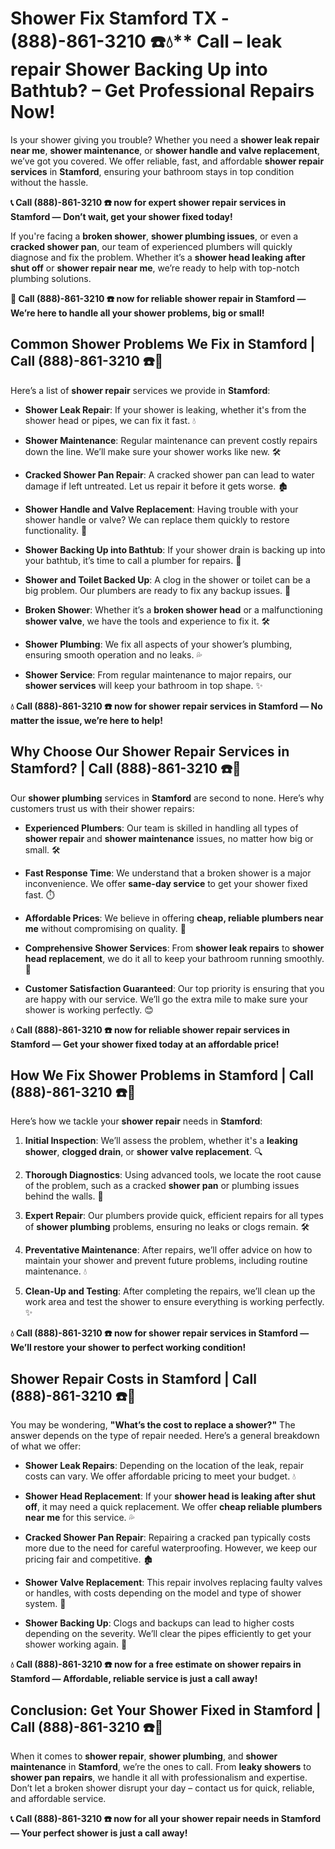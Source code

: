 # Shower Fix Stamford TX - (888)-861-3210 ☎️💧** Call – leak repair Shower Backing Up into Bathtub? – Get Professional Repairs Now!

Is your shower giving you trouble? Whether you need a **shower leak repair near me**, **shower maintenance**, or **shower handle and valve replacement**, we’ve got you covered. We offer reliable, fast, and affordable **shower repair services** in **Stamford**, ensuring your bathroom stays in top condition without the hassle.

**📞 Call (888)-861-3210 ☎️ now for expert shower repair services in Stamford — Don’t wait, get your shower fixed today!**

If you're facing a **broken shower**, **shower plumbing issues**, or even a **cracked shower pan**, our team of experienced plumbers will quickly diagnose and fix the problem. Whether it’s a **shower head leaking after shut off** or **shower repair near me**, we’re ready to help with top-notch plumbing solutions.

**🚨 Call (888)-861-3210 ☎️ now for **reliable shower repair** in Stamford — We’re here to handle all your shower problems, big or small!**

## **Common Shower Problems We Fix in Stamford | Call (888)-861-3210 ☎️🔧**

Here’s a list of **shower repair** services we provide in **Stamford**:

- **Shower Leak Repair**: If your shower is leaking, whether it's from the shower head or pipes, we can fix it fast. 💧
- **Shower Maintenance**: Regular maintenance can prevent costly repairs down the line. We’ll make sure your shower works like new. 🛠️
- **Cracked Shower Pan Repair**: A cracked shower pan can lead to water damage if left untreated. Let us repair it before it gets worse. 🏚️
- **Shower Handle and Valve Replacement**: Having trouble with your shower handle or valve? We can replace them quickly to restore functionality. 🔧
- **Shower Backing Up into Bathtub**: If your shower drain is backing up into your bathtub, it’s time to call a plumber for repairs. 🚿
- **Shower and Toilet Backed Up**: A clog in the shower or toilet can be a big problem. Our plumbers are ready to fix any backup issues. 🚽
- **Broken Shower**: Whether it’s a **broken shower head** or a malfunctioning **shower valve**, we have the tools and experience to fix it. 🛠️
- **Shower Plumbing**: We fix all aspects of your shower’s plumbing, ensuring smooth operation and no leaks. 💦
- **Shower Service**: From regular maintenance to major repairs, our **shower services** will keep your bathroom in top shape. ✨

**💧 Call (888)-861-3210 ☎️ now for **shower repair** services in Stamford — No matter the issue, we’re here to help!**

## **Why Choose Our Shower Repair Services in Stamford? | Call (888)-861-3210 ☎️🔧**

Our **shower plumbing** services in **Stamford** are second to none. Here’s why customers trust us with their shower repairs:

- **Experienced Plumbers**: Our team is skilled in handling all types of **shower repair** and **shower maintenance** issues, no matter how big or small. 🛠️
- **Fast Response Time**: We understand that a broken shower is a major inconvenience. We offer **same-day service** to get your shower fixed fast. ⏱️
- **Affordable Prices**: We believe in offering **cheap, reliable plumbers near me** without compromising on quality. 💸
- **Comprehensive Shower Services**: From **shower leak repairs** to **shower head replacement**, we do it all to keep your bathroom running smoothly. 🔧
- **Customer Satisfaction Guaranteed**: Our top priority is ensuring that you are happy with our service. We’ll go the extra mile to make sure your shower is working perfectly. 😊

**💧 Call (888)-861-3210 ☎️ now for reliable **shower repair** services in Stamford — Get your shower fixed today at an affordable price!**

## **How We Fix Shower Problems in Stamford | Call (888)-861-3210 ☎️🔧**

Here’s how we tackle your **shower repair** needs in **Stamford**:

1. **Initial Inspection**: We’ll assess the problem, whether it's a **leaking shower**, **clogged drain**, or **shower valve replacement**. 🔍
2. **Thorough Diagnostics**: Using advanced tools, we locate the root cause of the problem, such as a cracked **shower pan** or plumbing issues behind the walls. 🧪
3. **Expert Repair**: Our plumbers provide quick, efficient repairs for all types of **shower plumbing** problems, ensuring no leaks or clogs remain. 🛠️
4. **Preventative Maintenance**: After repairs, we’ll offer advice on how to maintain your shower and prevent future problems, including routine maintenance. 💧
5. **Clean-Up and Testing**: After completing the repairs, we’ll clean up the work area and test the shower to ensure everything is working perfectly. ✨

**💧 Call (888)-861-3210 ☎️ now for **shower repair** services in Stamford — We’ll restore your shower to perfect working condition!**

## **Shower Repair Costs in Stamford | Call (888)-861-3210 ☎️💸**

You may be wondering, **"What’s the cost to replace a shower?"** The answer depends on the type of repair needed. Here’s a general breakdown of what we offer:

- **Shower Leak Repairs**: Depending on the location of the leak, repair costs can vary. We offer affordable pricing to meet your budget. 💧
- **Shower Head Replacement**: If your **shower head is leaking after shut off**, it may need a quick replacement. We offer **cheap reliable plumbers near me** for this service. 💦
- **Cracked Shower Pan Repair**: Repairing a cracked pan typically costs more due to the need for careful waterproofing. However, we keep our pricing fair and competitive. 🏚️
- **Shower Valve Replacement**: This repair involves replacing faulty valves or handles, with costs depending on the model and type of shower system. 🔧
- **Shower Backing Up**: Clogs and backups can lead to higher costs depending on the severity. We’ll clear the pipes efficiently to get your shower working again. 🚿

**💧 Call (888)-861-3210 ☎️ now for a free estimate on **shower repairs** in Stamford — Affordable, reliable service is just a call away!**

## **Conclusion: Get Your Shower Fixed in Stamford | Call (888)-861-3210 ☎️🚿**

When it comes to **shower repair**, **shower plumbing**, and **shower maintenance** in **Stamford**, we’re the ones to call. From **leaky showers** to **shower pan repairs**, we handle it all with professionalism and expertise. Don’t let a broken shower disrupt your day – contact us for quick, reliable, and affordable service.

**📞 Call (888)-861-3210 ☎️ now for all your **shower repair** needs in Stamford — Your perfect shower is just a call away!**
